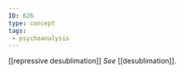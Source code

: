 ```yaml
---
ID: 626
type: concept
tags: 
 - psychoanalysis
---
```


[[repressive desublimation]]
*See* [[desublimation]].
